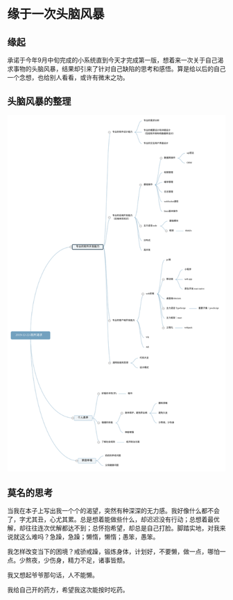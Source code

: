 # 缘于一次头脑风暴

## 缘起

承诺于今年9月中旬完成的小系统直到今天才完成第一版，想着来一次关于自己渴求事物的头脑风暴，结果却引来了针对自己缺陷的思考和感悟。算是给以后的自己一个念想，也给别人看看，或许有微末之功。

## 头脑风暴的整理


![思维脑图](https://github.com/hy08/Imgs/raw/master/Blog/2019-12-22-%E6%88%91%E6%89%80%E6%B8%B4%E6%B1%82.svg?sanitize=true)

## 莫名的思考
当我在本子上写出我一个个的渴望，突然有种深深的无力感。我好像什么都不会了，字尤其丑，心尤其累。总是想着能做些什么，却迟迟没有行动；总想着最优解，却往往连次优解都达不到；总怀抱希望，却总是自己打脸。脚踏实地，对我来说就这么难吗？急躁，急躁；懒惰，懒惰；愚笨，愚笨。  

我怎样改变当下的困境？戒骄戒躁，锻炼身体，计划好，不要懒，做一点，哪怕一点。少熬夜，少伤身，精力不足，诸事皆颓。

我又想起爷爷那句话，人不能懒。

我给自己开的药方，希望我这次能按时吃药。